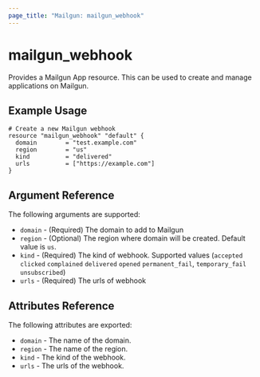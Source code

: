 ```yaml
---
page_title: "Mailgun: mailgun_webhook"
---
```


# mailgun\_webhook

Provides a Mailgun App resource. This can be used to
create and manage applications on Mailgun.

## Example Usage

```hcl
# Create a new Mailgun webhook
resource "mailgun_webhook" "default" {
  domain        = "test.example.com"
  region        = "us"
  kind          = "delivered"
  urls          = ["https://example.com"]
}
```

## Argument Reference

The following arguments are supported:

* `domain` - (Required) The domain to add to Mailgun
* `region` - (Optional) The region where domain will be created. Default value is `us`.
* `kind` - (Required) The kind of webhook. Supported values (`accepted` `clicked` `complained` `delivered` `opened` `permanent_fail`, `temporary_fail` `unsubscribed`)
* `urls` - (Required) The urls of webhook

## Attributes Reference

The following attributes are exported:

* `domain` - The name of the domain.
* `region` - The name of the region.
* `kind` - The kind of the webhook.
* `urls` - The urls of the webhook.
